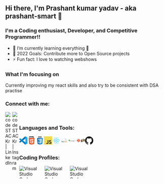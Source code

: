 ## Hi there, I'm Prashant kumar yadav - aka prashant-smart 👋 

### I'm a Coding enthusiast, Developer, and Competitive Programmer!!

- 🌱 I’m currently learning everything 🤣
- 🥅 2022 Goals: Contribute more to Open Source projects
- ⚡ Fun fact: I love to watching webshows

### What I'm focusing on

Currently improving my react skills and also try to be consistent with DSA practise

### Connect with me:

[<img align="left" alt="codeSTACKr | LinkedIn"  width="22px" src="https://cdn-icons-png.flaticon.com/512/174/174857.png" />][linkedin]
[<img align="left" alt="codeSTACKr | Instagram" width="22px" src="https://png.pngtree.com/png-clipart/20190516/original/pngtree-instagram-social-media-icon-design-template-vector-png-image_3654765.jpg" />][instagram]

<br />

### Languages and Tools:

<img align="left" alt="Visual Studio Code" width="26px" src="https://raw.githubusercontent.com/github/explore/80688e429a7d4ef2fca1e82350fe8e3517d3494d/topics/visual-studio-code/visual-studio-code.png" />
<img align="left" alt="HTML5" width="26px" src="https://raw.githubusercontent.com/github/explore/80688e429a7d4ef2fca1e82350fe8e3517d3494d/topics/html/html.png" />
<img align="left" alt="CSS3" width="26px" src="https://raw.githubusercontent.com/github/explore/80688e429a7d4ef2fca1e82350fe8e3517d3494d/topics/css/css.png" />
<img align="left" alt="JavaScript" width="26px" src="https://raw.githubusercontent.com/github/explore/80688e429a7d4ef2fca1e82350fe8e3517d3494d/topics/javascript/javascript.png" />
<img align="left" alt="React" width="26px" src="https://raw.githubusercontent.com/github/explore/80688e429a7d4ef2fca1e82350fe8e3517d3494d/topics/react/react.png" />
<img align="left" alt="MySQL" width="26px" src="https://raw.githubusercontent.com/github/explore/80688e429a7d4ef2fca1e82350fe8e3517d3494d/topics/mysql/mysql.png" />
<img align="left" alt="MongoDB" width="26px" src="https://raw.githubusercontent.com/github/explore/80688e429a7d4ef2fca1e82350fe8e3517d3494d/topics/mongodb/mongodb.png" />
<img align="left" alt="Git" width="26px" src="https://raw.githubusercontent.com/github/explore/80688e429a7d4ef2fca1e82350fe8e3517d3494d/topics/git/git.png" />
<img align="left" alt="GitHub" width="26px" src="https://raw.githubusercontent.com/github/explore/78df643247d429f6cc873026c0622819ad797942/topics/github/github.png" />
<br />
<br />

### Coding Profiles:

[<img align="left" alt="Visual Studio Code" height="40px" width="80px" src="https://codeforces.org/s/46116/images/codeforces-logo-with-telegram.png" />][codeforces]
[<img align="left" alt="Visual Studio Code" height="40px" width="80px" src="https://upload.wikimedia.org/wikipedia/commons/a/ab/LeetCode_logo_white_no_text.svg" />][leetcode]
[<img align="left" alt="Visual Studio Code" height="40px" width="80px" src="https://cdn.codechef.com/images/cc-logo-sd.svg" />][codechef]


[instagram]: https://www.instagram.com/i_am_yadav___prashant__/
[linkedin]: https://www.linkedin.com/in/prashant-kumar-yadav-a08456204/
[codeforces]: https://codeforces.com/profile/code_hobby
[leetcode]: https://leetcode.com/2020UCB6009/
[codechef]: https://www.codechef.com/users/code_hobby